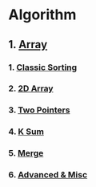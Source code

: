 # Algorithm
## 1. [Array](https://github.com/lychristy/Algorithm/tree/master/Array)
### 1. [Classic Sorting](https://github.com/lychristy/Algorithm/tree/master/Array/1.%20Classic%20Sorting)
### 2. [2D Array](https://github.com/lychristy/Algorithm/tree/master/Array/2.%202D%20Array)
### 3. [Two Pointers](https://github.com/lychristy/Algorithm/tree/master/Array/3.%20Two%20Pointers)
### 4. [K Sum](https://github.com/lychristy/Algorithm/tree/master/Array/4.%20K%20Sum)
### 5. [Merge](https://github.com/lychristy/Algorithm/tree/master/Array/5.%20Merge)
### 6. [Advanced & Misc](https://github.com/lychristy/Algorithm/tree/master/Array/6.%20Advanced%20%26%20Misc)